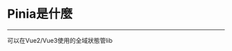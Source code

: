 <h1>Pinia是什麼</h1>
<hr>
<div class="flex flex-col flex-items-center item-center justify-center mt-[15%]">
  <div>
    <p class="important-font-size-[2rem] important-lh-9">
      可以在Vue2/Vue3使用的全域狀態管lib
    </p>
  </div>
</div>